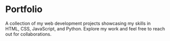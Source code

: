 # Portfolio
A collection of my web development projects showcasing my skills in HTML, CSS, JavaScript, and Python. Explore my work and feel free to reach out for collaborations.
